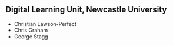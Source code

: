 ## Digital Learning Unit, Newcastle University

* Christian Lawson-Perfect
* Chris Graham
* George Stagg
